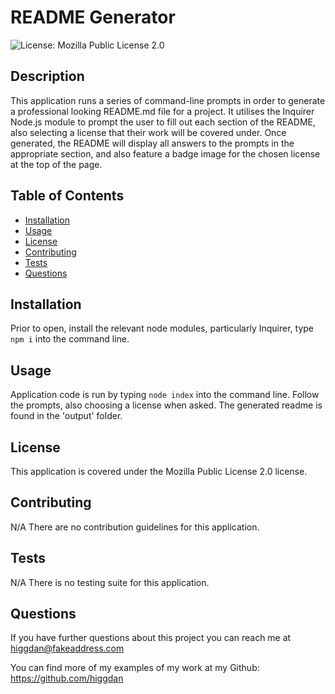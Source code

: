 # README Generator

![License: Mozilla Public License 2.0](https://img.shields.io/badge/License-Mozilla_Public_License_2.0-brightgreen.svg)

## Description
This application runs a series of command-line prompts in order to generate a professional looking README.md file for a project. It utilises the Inquirer Node.js module to prompt the user to fill out each section of the README, also selecting a license that their work will be covered under. Once generated, the README will display all answers to the prompts in the appropriate section, and also feature a badge image for the chosen license at the top of the page.

## Table of Contents

- [Installation](#installation)
- [Usage](#usage)
- [License](#license)
- [Contributing](#contributing)
- [Tests](#tests)
- [Questions](#questions)

## Installation
Prior to open, install the relevant node modules, particularly Inquirer, type `npm i` into the command line.

## Usage
Application code is run by typing `node index` into the command line. Follow the prompts, also choosing a license when asked. The generated readme is found in the 'output' folder.

## License
This application is covered under the Mozilla Public License 2.0 license.

## Contributing
N/A There are no contribution guidelines for this application.

## Tests
N/A There is no testing suite for this application.

## Questions
If you have further questions about this project you can reach me at higgdan@fakeaddress.com  

You can find more of my examples of my work at my Github: https://github.com/higgdan